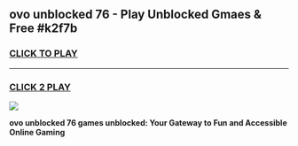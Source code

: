 
## ovo unblocked 76 - Play Unblocked Gmaes & Free #k2f7b
<h3>
<a href="https://news.freeplayer.one?title=ovo_unblocked_76&ref=24F">CLICK TO PLAY</a></h3>
<hr>

<h3>
<a href="https://news.freeplayer.one?title=ovo_unblocked_76&ref=24F">CLICK 2 PLAY</a>
  
</h3>

<a href="https://news.freeplayer.one?title=ovo_unblocked_76&ref=24F/"><img src="https://clearcache.store/games.png"></a>


**ovo unblocked 76 games unblocked: Your Gateway to Fun and Accessible Online Gaming**
